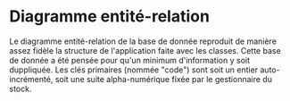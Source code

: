 # Diagramme entité-relation

Le diagramme entité-relation de la base de donnée reproduit de manière
assez fidèle la structure de l'application faite avec les classes. Cette
base de donnée a été pensée pour qu'un minimum d'information y soit
duppliquée. Les clés primaires (nommée "code") sont soit un entier
auto-incrémenté, soit une suite alpha-numérique fixée par le
gestionnaire du stock.
